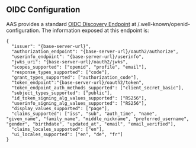 ## OIDC Configuration

AAS provides a standard [OIDC Discovery Endpoint](https://openid.net/specs/openid-connect-discovery-1_0.html) at /.well-known/openid-configuration. The information exposed at this endpoint is: 

    {
      "issuer": "{base-server-url}", 
      "authorization_endpoint": "{base-server-url}/oauth2/authorize", 
      "userinfo_endpoint": "{base-server-url}/userinfo", 
      "jwks_uri": "{base-server-url}/oauth2/jwks", 
      "scopes_supported": ["openid", "profile", "email"], 
      "response_types_supported": ["code"], 
      "grant_types_supported": ["authorization_code"], 
      "token_endpoint":"{base-server-url}/oauth2/token",
      "token_endpoint_auth_methods_supported": ["client_secret_basic"], 
      "subject_types_supported": ["public"], 
      "id_token_signing_alg_values_supported": ["RS256"], 
      "userinfo_signing_alg_values_supported": ["RS256"], 
      "display_values_supported": ["page"], 
      "claims_supported": ["iss", "sub", "auth_time", "name", "given_name", "family_name", "middle_nickname", "preferred_username", "gender", "birthdate", "updated_at", "email", "email_verified"], 
      "claims_locales_supported": ["en"],
      "ui_locales_supported": ["en", "de", "fr"]
    }


